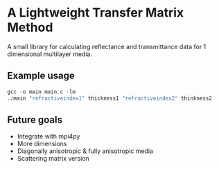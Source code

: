 # A Lightweight Transfer Matrix Method 
A small library for calculating reflectance and transmittance data for 1 dimensional multilayer media.

## Example usage
```c
gcc -o main main.c -lm
./main "refractiveindex1" thickness1 "refractiveindex2" thinkness2
```

## Future goals
- Integrate with mpi4py
- More dimensions
- Diagonally anisotropic & fully anisotropic media
- Scattering matrix version
